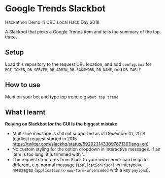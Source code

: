 # Google Trends Slackbot
Hackathon Demo in UBC Local Hack Day 2018

A Slackbot that picks a Google Trends item and tells the summary of the top three. 

## Setup
Load this repository to the request URL location, and add `config.ini` for `BOT_TOKEN`, `DB_SERVER`, `DB_ADMIN`, `DB_PASSWORD`, 
`DB_NAME`, and `DB_TABLE`

## How to use
Mention your bot and type top trend e.g.`@bot top trend`

## What I learnt
**Relying on Slackbot for the GUI is the biggest mistake**
- Multi-line message is still not supported as of December 01, 2018 
(earliest request started in 2015 https://twitter.com/slackhq/status/592923143309787136?lang=en)
- No custom styling for the option dropdown in interactive messages. If an item is too long, it is trimmed with '...'
- The request structures from Slack to your own server can be quite different, 
e.g. normal message (`application/json`) vs interactive messages (`application/x-www-form-urlencoded` with a key `payload`).
